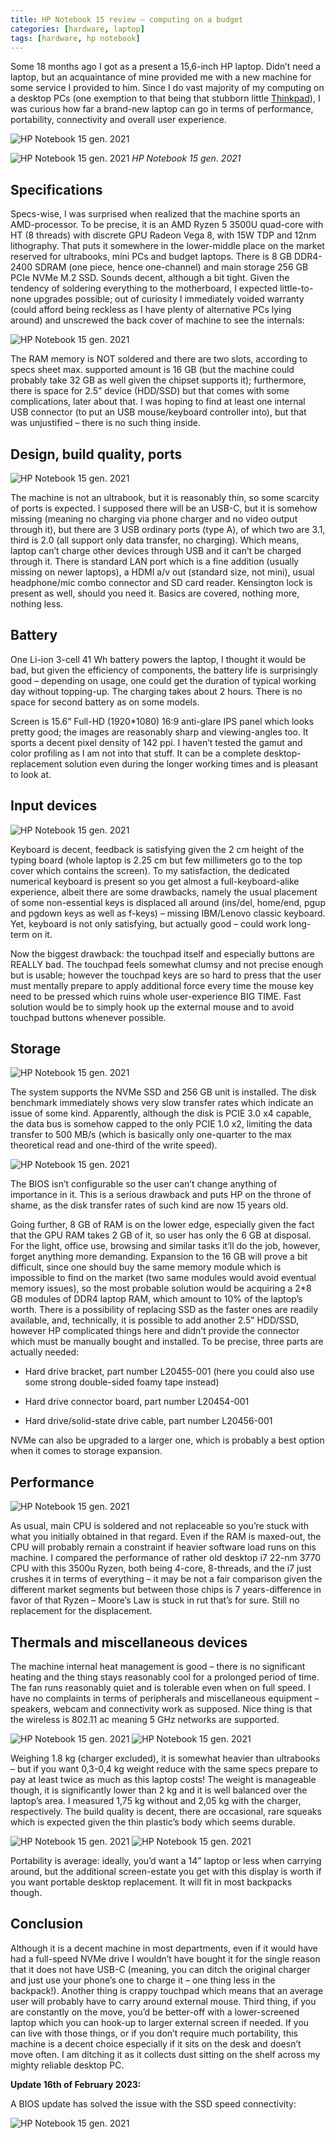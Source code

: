 ```yaml
---
title: HP Notebook 15 review – computing on a budget
categories: [hardware, laptop]
tags: [hardware, hp notebook]
---
```


Some 18 months ago I got as a present a 15,6-inch HP laptop. Didn’t need a laptop, but an acquaintance of mine provided me with a new machine for some service I provided to him. Since I do vast majority of my computing on a desktop PCs (one exemption to that being that stubborn little <a href="https://sbozich.github.io/posts/thinkpad-x201-review/" target="_blank">Thinkpad</a>), I was curious how far a brand-new laptop can go in terms of performance, portability, connectivity and overall user experience.

![HP Notebook 15 gen. 2021](https://sbozich.github.io/assets/15112301.jpg) 

![HP Notebook 15 gen. 2021](https://sbozich.github.io/assets/15112302.jpg) _HP Notebook 15 gen. 2021_

## Specifications

Specs-wise, I was surprised when realized that the machine sports an AMD-processor. To be precise, it is an AMD Ryzen 5 3500U quad-core with HT (8 threads) with discrete GPU Radeon Vega 8, with 15W TDP and 12nm lithography. That puts it somewhere in the lower-middle place on the market reserved for ultrabooks, mini PCs and budget laptops. There is 8 GB DDR4-2400 SDRAM (one piece, hence one-channel) and main storage 256 GB PCIe NVMe M.2 SSD. Sounds decent, although a bit tight. Given the tendency of soldering everything to the motherboard, I expected little-to-none upgrades possible; out of curiosity I immediately voided warranty (could afford being reckless as I have plenty of alternative PCs lying around) and unscrewed the back cover of machine to see the internals:

![HP Notebook 15 gen. 2021](https://sbozich.github.io/assets/15112303.jpg) 

The RAM memory is NOT soldered and there are two slots, according to specs sheet max. supported amount is 16 GB (but the machine could probably take 32 GB as well given the chipset supports it); furthermore, there is space for 2.5” device (HDD/SSD) but that comes with some complications, later about that. I was hoping to find at least one internal USB connector (to put an USB mouse/keyboard controller into), but that was unjustified – there is no such thing inside. 

## Design, build quality, ports

![HP Notebook 15 gen. 2021](https://sbozich.github.io/assets/15112304.jpg) 

The machine is not an ultrabook, but it is reasonably thin, so some scarcity of ports is expected. I supposed there will be an USB-C, but it is somehow missing (meaning no charging via phone charger and no video output through it), but there are 3 USB ordinary ports (type A), of which two are 3.1, third is 2.0 (all support only data transfer, no charging). Which means, laptop can’t charge other devices through USB and it can’t be charged through it. There is standard LAN port which is a fine addition (usually missing on newer laptops), a HDMI a/v out (standard size, not mini), usual headphone/mic combo connector and SD card reader. Kensington lock is present as well, should you need it. Basics are covered, nothing more, nothing less.

## Battery

One Li-ion 3-cell 41 Wh battery powers the laptop, I thought it would be bad, but given the efficiency of components, the battery life is surprisingly good – depending on usage, one could get the duration of typical working day without topping-up. The charging takes about 2 hours. There is no space for second battery as on some models.

Screen is 15.6” Full-HD (1920*1080) 16:9 anti-glare IPS panel which looks pretty good; the images are reasonably sharp and viewing-angles too. It sports a decent pixel density of 142 ppi. I haven’t tested the gamut and color profiling as I am not into that stuff. It can be a complete desktop-replacement solution even during the longer working times and is pleasant to look at.

## Input devices

![HP Notebook 15 gen. 2021](https://sbozich.github.io/assets/15112305.jpg) 

Keyboard is decent, feedback is satisfying given the 2 cm height of the typing board (whole laptop is 2.25 cm but few millimeters go to the top cover which contains the screen). To my satisfaction, the dedicated numerical keyboard is present so you get almost a full-keyboard-alike experience, albeit there are some drawbacks, namely the usual placement of some non-essential keys is displaced all around (ins/del, home/end, pgup and pgdown keys as well as f-keys) – missing IBM/Lenovo classic keyboard. Yet, keyboard is not only satisfying, but actually good – could work long-term on it.

Now the biggest drawback: the touchpad itself and especially buttons are REALLY bad. The touchpad feels somewhat clumsy and not precise enough but is usable; however the touchpad keys are so hard to press that the user must mentally prepare to apply additional force every time the mouse key need to be pressed which ruins whole user-experience BIG TIME. Fast solution would be to simply hook up the external mouse and to avoid touchpad buttons whenever possible.


## Storage

![HP Notebook 15 gen. 2021](https://sbozich.github.io/assets/15112305a.jpg) 

The system supports the NVMe SSD and 256 GB unit is installed. The disk benchmark immediately shows very slow transfer rates which indicate an issue of some kind. Apparently, although the disk is PCIE 3.0 x4 capable, the data bus is somehow capped to the only PCIE 1.0 x2, limiting the data transfer to 500 MB/s (which is basically only one-quarter to the max theoretical read and one-third of the write speed). 

![HP Notebook 15 gen. 2021](https://sbozich.github.io/assets/15112305b.jpg) 

The BIOS isn’t configurable so the user can’t change anything of importance in it. This is a serious drawback and puts HP on the throne of shame, as the disk transfer rates of such kind are now 15 years old.

Going further, 8 GB of RAM is on the lower edge, especially given the fact that the GPU RAM takes 2 GB of it, so user has only the 6 GB at disposal. For the light, office use, browsing and similar tasks it’ll do the job, however, forget anything more demanding. Expansion to the 16 GB will prove a bit difficult, since one should buy the same memory module which is impossible to find on the market (two same modules would avoid eventual memory issues), so the most probable solution would be acquiring a 2*8 GB modules of DDR4 laptop RAM, which amount to 10% of the laptop’s worth. There is a possibility of replacing SSD as the faster ones are readily available, and, technically, it is possible to add another 2.5” HDD/SSD, however HP complicated things here and didn’t provide the connector which must be manually bought and installed. To be precise, three parts are actually needed:

* Hard drive bracket, part number L20455-001 (here you could also use some strong double-sided foamy tape instead)

* Hard drive connector board, part number L20454-001

* Hard drive/solid-state drive cable, part number L20456-001

NVMe can also be upgraded to a larger one, which is probably a best option when it comes to storage expansion. 

## Performance

![HP Notebook 15 gen. 2021](https://sbozich.github.io/assets/15112305c.jpg) 

As usual, main CPU is soldered and not replaceable so you’re stuck with what you initially obtained in that regard. Even if the RAM is maxed-out, the CPU will probably remain a constraint if heavier software load runs on this machine. I compared the performance of rather old desktop i7 22-nm 3770 CPU with this 3500u Ryzen, both being 4-core, 8-threads, and the i7 just crushes it in terms of everything – it may be not a fair comparison given the different market segments but between those chips is 7 years-difference in favor of that Ryzen – Moore’s Law is stuck in rut that’s for sure. Still no replacement for the displacement.

## Thermals and miscellaneous devices

The machine internal heat management is good – there is no significant heating and the thing stays reasonably cool for a prolonged period of time. The fan runs reasonably quiet and is tolerable even when on full speed.  I have no complaints in terms of peripherals and miscellaneous equipment – speakers, webcam and connectivity work as supposed. Nice thing is that the wireless is 802.11 ac meaning 5 GHz networks are supported.

![HP Notebook 15 gen. 2021](https://sbozich.github.io/assets/15112306.jpg) 
![HP Notebook 15 gen. 2021](https://sbozich.github.io/assets/15112307.jpg)

Weighing 1.8 kg (charger excluded), it is somewhat heavier than ultrabooks – but if you want 0,3-0,4 kg weight reduce with the same specs prepare to pay at least twice as much as this laptop costs! The weight is manageable though, it is significantly lower than 2 kg and it is well balanced over the laptop’s area. I measured 1,75 kg without and 2,05 kg with the charger, respectively. The build quality is decent, there are occasional, rare squeaks which is expected given the thin plastic’s body which seems durable. 

![HP Notebook 15 gen. 2021](https://sbozich.github.io/assets/15112308.jpg)
![HP Notebook 15 gen. 2021](https://sbozich.github.io/assets/15112309.jpg)

Portability is average: ideally, you’d want a 14” laptop or less when carrying around, but the additional screen-estate you get with this display is worth if you want portable desktop replacement. It will fit in most backpacks though.

## Conclusion

Although it is a decent machine in most departments, even if it would have had a full-speed NVMe drive I wouldn’t have bought it for the single reason that it does not have USB-C (meaning, you can ditch the original charger and just use your phone’s one to charge it – one thing less in the backpack!). Another thing is crappy touchpad which means that an average user will probably have to carry around external mouse. Third thing, if you are constantly on the move, you’d be better-off with a lower-screened laptop which you can hook-up to larger external screen if needed. If you can live with those things, or if you don’t require much portability, this machine is a decent choice especially if it sits on the desk and doesn’t move often. I am ditching it as it collects dust sitting on the shelf across my mighty reliable desktop PC.

**Update 16th of February 2023:**

A BIOS update has solved the issue with the SSD speed connectivity:

![HP Notebook 15 gen. 2021](https://sbozich.github.io/assets/15112310.jpg)
